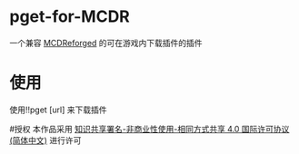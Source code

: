 # pget-for-MCDR
一个兼容 [MCDReforged](https://github.com/Fallen-Breath/MCDReforged) 的可在游戏内下载插件的插件

# 使用
使用!!pget [url] 来下载插件

#授权
本作品采用 [知识共享署名-非商业性使用-相同方式共享 4.0 国际许可协议](https://creativecommons.org/licenses/by-nc-sa/4.0/) [(简体中文)](https://creativecommons.org/licenses/by-nc-sa/4.0/deed.zh) 进行许可